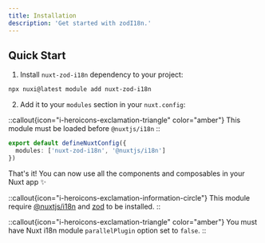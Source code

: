 ```yaml
---
title: Installation
description: 'Get started with zodI18n.'
---
```


## Quick Start

1. Install `nuxt-zod-i18n` dependency to your project:
```bash
npx nuxi@latest module add nuxt-zod-i18n
```

2. Add it to your `modules` section in your `nuxt.config`:

::callout{icon="i-heroicons-exclamation-triangle" color="amber"}
This module must be loaded before `@nuxtjs/i18n`
::

```ts [nuxt.config.ts]
export default defineNuxtConfig({
  modules: ['nuxt-zod-i18n', '@nuxtjs/i18n']
})
```

That's it! You can now use all the components and composables in your Nuxt app ✨

::callout{icon="i-heroicons-exclamation-information-circle"}
This module require [@nuxtjs/i18n](https://i18n.nuxtjs.org/) and [zod](https://zod.dev/) to be installed.
::

::callout{icon="i-heroicons-exclamation-triangle" color="amber"}
You must have Nuxt i18n module `parallelPlugin` option set to `false`.
::
